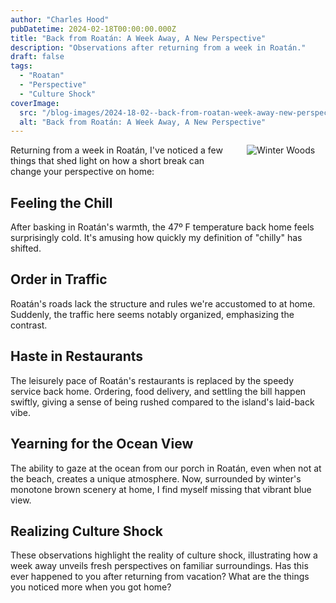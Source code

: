 ```yaml
---
author: "Charles Hood"
pubDatetime: 2024-02-18T00:00:00.000Z
title: "Back from Roatán: A Week Away, A New Perspective"
description: "Observations after returning from a week in Roatán."
draft: false
tags:
  - "Roatan"
  - "Perspective"
  - "Culture Shock"
coverImage:
  src: "/blog-images/2024-18-02--back-from-roatan-week-away-new-perspective/media/Forest.jpg"
  alt: "Back from Roatán: A Week Away, A New Perspective"
---
```



<div style="float: right; margin: 0 0 10px 20px; width: 25%;">
  <img src="/blog-images/2024-18-02--back-from-roatan-week-away-new-perspective/media/Forest.jpg" alt="Winter Woods" style="max-width: 100%; height: auto;">
</div>

Returning from a week in Roatán, I've noticed a few things that shed light on how a short break can change your perspective on home:

## Feeling the Chill

After basking in Roatán's warmth, the 47º F temperature back home feels surprisingly cold. It's amusing how quickly my definition of "chilly" has shifted.

## Order in Traffic

Roatán's roads lack the structure and rules we're accustomed to at home. Suddenly, the traffic here seems notably organized, emphasizing the contrast.

## Haste in Restaurants

The leisurely pace of Roatán's restaurants is replaced by the speedy service back home. Ordering, food delivery, and settling the bill happen swiftly, giving a sense of being rushed compared to the island's laid-back vibe.

## Yearning for the Ocean View

The ability to gaze at the ocean from our porch in Roatán, even when not at the beach, creates a unique atmosphere. Now, surrounded by winter's monotone brown scenery at home, I find myself missing that vibrant blue view.

## Realizing Culture Shock

These observations highlight the reality of culture shock, illustrating how a week away unveils fresh perspectives on familiar surroundings. Has this ever happened to you after returning from vacation? What are the things you noticed more when you got home?

